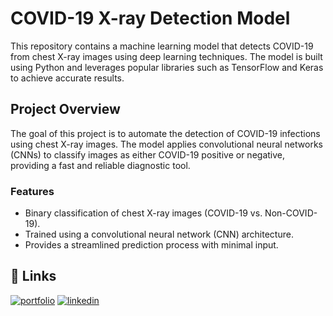 # COVID-19 X-ray Detection Model

This repository contains a machine learning model that detects COVID-19 from chest X-ray images using deep learning techniques. The model is built using Python and leverages popular libraries such as TensorFlow and Keras to achieve accurate results.

## Project Overview

The goal of this project is to automate the detection of COVID-19 infections using chest X-ray images. The model applies convolutional neural networks (CNNs) to classify images as either COVID-19 positive or negative, providing a fast and reliable diagnostic tool.

### Features
- Binary classification of chest X-ray images (COVID-19 vs. Non-COVID-19).
- Trained using a convolutional neural network (CNN) architecture.
- Provides a streamlined prediction process with minimal input.

## 🔗 Links
[![portfolio](https://img.shields.io/badge/my_portfolio-000?style=for-the-badge&logo=ko-fi&logoColor=white)](https://github.com/Avinash24R)
[![linkedin](https://img.shields.io/badge/linkedin-0A66C2?style=for-the-badge&logo=linkedin&logoColor=white)](https://in.linkedin.com/in/avinash-rout-58a26a28b?original_referer=https%3A%2F%2Fwww.google.com%2F)
